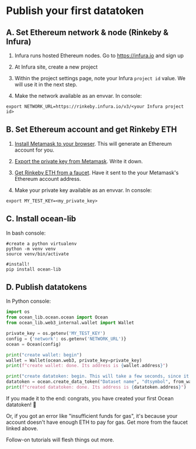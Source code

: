 <!--
Copyright 2021 Ocean Protocol Foundation
SPDX-License-Identifier: Apache-2.0
-->
# Publish your first datatoken

## A. Set Ethereum network & node (Rinkeby & Infura)

1. Infura runs hosted Ethereum nodes. Go to https://infura.io and sign up 

2. At Infura site, create a new project

3. Within the project settings page, note your Infura `project id` value. We will use it in the next step.

4. Make the network available as an envvar. In console:
```
export NETWORK_URL=https://rinkeby.infura.io/v3/<your Infura project id>
```

## B. Set Ethereum account and get Rinkeby ETH

1. [Install Metamask to your browser](https://docs.oceanprotocol.com/tutorials/metamask-setup/). This will generate an Ethereum account for you. 

2. [Export the private key from Metamask](https://metamask.zendesk.com/hc/en-us/articles/360015289632-How-to-Export-an-Account-Private-Key). Write it down.

3. [Get Rinkeby ETH from a faucet](https://faucet.rinkeby.io/). Have it sent to  the your Metamask's Ethereum account address.

4. Make your private key available as an envvar. In console:
```
export MY_TEST_KEY=<my_private_key>
```

## C. Install ocean-lib

In bash console:
```console
#create a python virtualenv
python -m venv venv
source venv/bin/activate 

#install!
pip install ocean-lib
```

## D. Publish datatokens

In Python console:
```python
import os
from ocean_lib.ocean.ocean import Ocean
from ocean_lib.web3_internal.wallet import Wallet

private_key = os.getenv('MY_TEST_KEY')
config = {'network': os.getenv('NETWORK_URL')}
ocean = Ocean(config)

print("create wallet: begin")
wallet = Wallet(ocean.web3, private_key=private_key)
print(f"create wallet: done. Its address is {wallet.address}")

print("create datatoken: begin. This will take a few seconds, since it's a transaction on Rinkeby.")
datatoken = ocean.create_data_token("Dataset name", "dtsymbol", from_wallet=wallet) 
print(f"created datatoken: done. Its address is {datatoken.address}")
```

If you made it to the end: congrats, you have created your first Ocean datatoken! 🐋

Or, if you got an error like "insufficient funds for gas", it's because your account doesn't have enough ETH to pay for gas. Get more from the faucet linked above.

Follow-on tutorials will flesh things out more.
